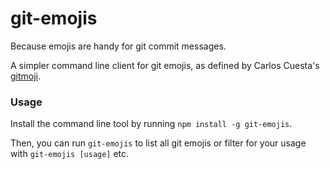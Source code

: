 # git-emojis

Because emojis are handy for git commit messages.

A simpler command line client for git emojis, as defined by Carlos Cuesta's [gitmoji](https://github.com/carloscuesta/gitmoji).

### Usage

Install the command line tool by running `npm install -g git-emojis`.

Then, you can run `git-emojis` to list all git emojis or filter for your usage with `git-emojis [usage]` etc.
